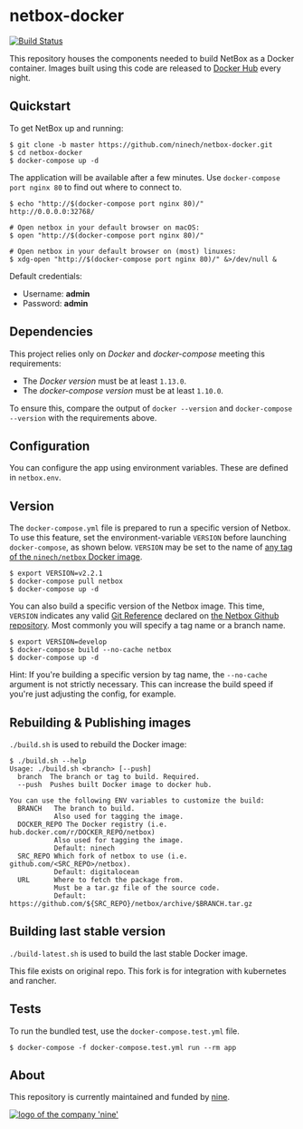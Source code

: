 # netbox-docker

[![Build Status](https://travis-ci.org/ninech/netbox-docker.svg?branch=master)](https://travis-ci.org/ninech/netbox-docker)

This repository houses the components needed to build NetBox as a Docker container.
Images built using this code are released to [Docker Hub](https://hub.docker.com/r/ninech/netbox) every night.

## Quickstart

To get NetBox up and running:

```
$ git clone -b master https://github.com/ninech/netbox-docker.git
$ cd netbox-docker
$ docker-compose up -d
```

The application will be available after a few minutes.
Use `docker-compose port nginx 80` to find out where to connect to.

```
$ echo "http://$(docker-compose port nginx 80)/"
http://0.0.0.0:32768/

# Open netbox in your default browser on macOS:
$ open "http://$(docker-compose port nginx 80)/"

# Open netbox in your default browser on (most) linuxes:
$ xdg-open "http://$(docker-compose port nginx 80)/" &>/dev/null &
```

Default credentials:

* Username: **admin**
* Password: **admin**

## Dependencies

This project relies only on *Docker* and *docker-compose* meeting this requirements:

* The *Docker version* must be at least `1.13.0`.
* The *docker-compose version* must be at least `1.10.0`.

To ensure this, compare the output of `docker --version` and `docker-compose --version` with the requirements above.

## Configuration

You can configure the app using environment variables. These are defined in `netbox.env`.

## Version

The `docker-compose.yml` file is prepared to run a specific version of Netbox.
To use this feature, set the environment-variable `VERSION` before launching `docker-compose`, as shown below.
`VERSION` may be set to the name of
[any tag of the `ninech/netbox` Docker image](https://hub.docker.com/r/ninech/netbox/tags/).

```
$ export VERSION=v2.2.1
$ docker-compose pull netbox
$ docker-compose up -d
```

You can also build a specific version of the Netbox image. This time, `VERSION` indicates any valid
[Git Reference](https://git-scm.com/book/en/v2/Git-Internals-Git-References) declared on
[the Netbox Github repository](https://github.com/digitalocean/netbox/releases).
Most commonly you will specify a tag name or a branch name.

```
$ export VERSION=develop
$ docker-compose build --no-cache netbox
$ docker-compose up -d
```

Hint: If you're building a specific version by tag name, the `--no-cache` argument is not strictly necessary.
This can increase the build speed if you're just adjusting the config, for example.

## Rebuilding & Publishing images

`./build.sh` is used to rebuild the Docker image:

```
$ ./build.sh --help
Usage: ./build.sh <branch> [--push]
  branch  The branch or tag to build. Required.
  --push  Pushes built Docker image to docker hub.

You can use the following ENV variables to customize the build:
  BRANCH   The branch to build.
           Also used for tagging the image.
  DOCKER_REPO The Docker registry (i.e. hub.docker.com/r/DOCKER_REPO/netbox)
           Also used for tagging the image.
           Default: ninech
  SRC_REPO Which fork of netbox to use (i.e. github.com/<SRC_REPO>/netbox).
           Default: digitalocean
  URL      Where to fetch the package from.
           Must be a tar.gz file of the source code.
           Default: https://github.com/${SRC_REPO}/netbox/archive/$BRANCH.tar.gz
```

## Building last stable version

`./build-latest.sh` is used to build the last stable Docker image.

This file exists on original repo. This fork is for integration with kubernetes and rancher.

## Tests

To run the bundled test, use the `docker-compose.test.yml` file.

```
$ docker-compose -f docker-compose.test.yml run --rm app
```

## About

This repository is currently maintained and funded by [nine](https://nine.ch).

[![logo of the company 'nine'](https://logo.apps.at-nine.ch/Dmqied_eSaoBMQwk3vVgn4UIgDo=/trim/500x0/logo_claim.png)](https://www.nine.ch)

